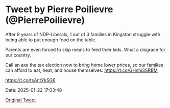 # Tweet by Pierre Poilievre (@PierrePoilievre)

After 9 years of NDP-Liberals, 1 out of 3 families in Kingston struggle with being able to put enough food on the table.

Parents are even forced to skip meals to feed their kids. What a disgrace for our country.

Call an axe the tax election now to bring home lower prices, so our families can afford to eat, heat, and house themselves: https://t.co/GHnhi3SRBM

https://t.co/tsAntYkSG6

Date: 2025-01-22 17:03:48

[Original Tweet](https://x.com/PierrePoilievre/status/1882111939398279599)
